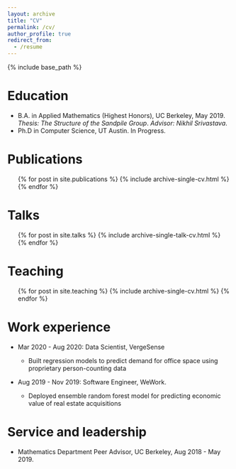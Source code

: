 ```yaml
---
layout: archive
title: "CV"
permalink: /cv/
author_profile: true
redirect_from:
  - /resume
---
```


{% include base_path %}

Education
======
* B.A. in Applied Mathematics (Highest Honors), UC Berkeley, May 2019. *Thesis: The Structure of the Sandpile Group*. *Advisor: Nikhil Srivastava*. 
* Ph.D in Computer Science, UT Austin. In Progress. 

Publications
======
  <ul>{% for post in site.publications %}
    {% include archive-single-cv.html %}
  {% endfor %}</ul>
  
Talks
======
  <ul>{% for post in site.talks %}
    {% include archive-single-talk-cv.html %}
  {% endfor %}</ul>
  
Teaching
======
  <ul>{% for post in site.teaching %}
    {% include archive-single-cv.html %}
  {% endfor %}</ul>

Work experience
======
* Mar 2020 - Aug 2020: Data Scientist, VergeSense
  * Built regression models to predict demand for office space using proprietary person-counting data

* Aug 2019 - Nov 2019: Software Engineer, WeWork. 
  * Deployed ensemble random forest model for predicting economic value of real estate acquisitions
  
Service and leadership
======
* Mathematics Department Peer Advisor, UC Berkeley, Aug 2018 - May 2019. 
